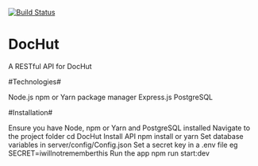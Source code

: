 [![Build Status](https://travis-ci.org/RayNjeri/DocHut.svg?branch=master)](https://travis-ci.org/RayNjeri/DocHut)

# DocHut

A RESTful API for DocHut

#Technologies#

Node.js
npm or Yarn package manager
Express.js
PostgreSQL

#Installation#

Ensure you have Node, npm or Yarn and PostgreSQL installed
Navigate to the project folder cd DocHut
Install API npm install or yarn
Set database variables in server/config/Config.json
Set a secret key in a .env file eg SECRET=iwillnotrememberthis
Run the app npm run start:dev
